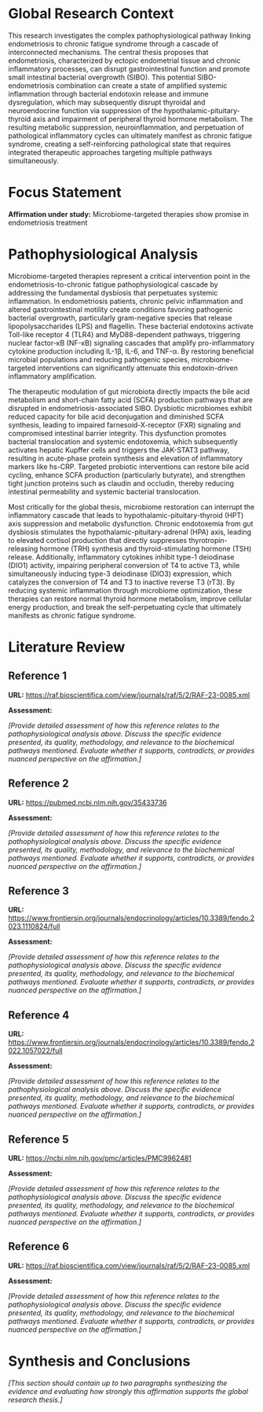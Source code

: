 # Global Research Context

This research investigates the complex pathophysiological pathway linking endometriosis to chronic fatigue syndrome through a cascade of interconnected mechanisms. The central thesis proposes that endometriosis, characterized by ectopic endometrial tissue and chronic inflammatory processes, can disrupt gastrointestinal function and promote small intestinal bacterial overgrowth (SIBO). This potential SIBO-endometriosis combination can create a state of amplified systemic inflammation through bacterial endotoxin release and immune dysregulation, which may subsequently disrupt thyroidal and neuroendocrine function via suppression of the hypothalamic-pituitary-thyroid axis and impairment of peripheral thyroid hormone metabolism. The resulting metabolic suppression, neuroinflammation, and perpetuation of pathological inflammatory cycles can ultimately manifest as chronic fatigue syndrome, creating a self-reinforcing pathological state that requires integrated therapeutic approaches targeting multiple pathways simultaneously.

# Focus Statement

**Affirmation under study:** Microbiome-targeted therapies show promise in endometriosis treatment

# Pathophysiological Analysis

Microbiome-targeted therapies represent a critical intervention point in the endometriosis-to-chronic fatigue pathophysiological cascade by addressing the fundamental dysbiosis that perpetuates systemic inflammation. In endometriosis patients, chronic pelvic inflammation and altered gastrointestinal motility create conditions favoring pathogenic bacterial overgrowth, particularly gram-negative species that release lipopolysaccharides (LPS) and flagellin. These bacterial endotoxins activate Toll-like receptor 4 (TLR4) and MyD88-dependent pathways, triggering nuclear factor-κB (NF-κB) signaling cascades that amplify pro-inflammatory cytokine production including IL-1β, IL-6, and TNF-α. By restoring beneficial microbial populations and reducing pathogenic species, microbiome-targeted interventions can significantly attenuate this endotoxin-driven inflammatory amplification.

The therapeutic modulation of gut microbiota directly impacts the bile acid metabolism and short-chain fatty acid (SCFA) production pathways that are disrupted in endometriosis-associated SIBO. Dysbiotic microbiomes exhibit reduced capacity for bile acid deconjugation and diminished SCFA synthesis, leading to impaired farnesoid-X-receptor (FXR) signaling and compromised intestinal barrier integrity. This dysfunction promotes bacterial translocation and systemic endotoxemia, which subsequently activates hepatic Kupffer cells and triggers the JAK-STAT3 pathway, resulting in acute-phase protein synthesis and elevation of inflammatory markers like hs-CRP. Targeted probiotic interventions can restore bile acid cycling, enhance SCFA production (particularly butyrate), and strengthen tight junction proteins such as claudin and occludin, thereby reducing intestinal permeability and systemic bacterial translocation.

Most critically for the global thesis, microbiome restoration can interrupt the inflammatory cascade that leads to hypothalamic-pituitary-thyroid (HPT) axis suppression and metabolic dysfunction. Chronic endotoxemia from gut dysbiosis stimulates the hypothalamic-pituitary-adrenal (HPA) axis, leading to elevated cortisol production that directly suppresses thyrotropin-releasing hormone (TRH) synthesis and thyroid-stimulating hormone (TSH) release. Additionally, inflammatory cytokines inhibit type-1 deiodinase (DIO1) activity, impairing peripheral conversion of T4 to active T3, while simultaneously inducing type-3 deiodinase (DIO3) expression, which catalyzes the conversion of T4 and T3 to inactive reverse T3 (rT3). By reducing systemic inflammation through microbiome optimization, these therapies can restore normal thyroid hormone metabolism, improve cellular energy production, and break the self-perpetuating cycle that ultimately manifests as chronic fatigue syndrome.

# Literature Review

## Reference 1

**URL:** https://raf.bioscientifica.com/view/journals/raf/5/2/RAF-23-0085.xml

**Assessment:**

*[Provide detailed assessment of how this reference relates to the pathophysiological analysis above. Discuss the specific evidence presented, its quality, methodology, and relevance to the biochemical pathways mentioned. Evaluate whether it supports, contradicts, or provides nuanced perspective on the affirmation.]*

## Reference 2

**URL:** https://pubmed.ncbi.nlm.nih.gov/35433736

**Assessment:**

*[Provide detailed assessment of how this reference relates to the pathophysiological analysis above. Discuss the specific evidence presented, its quality, methodology, and relevance to the biochemical pathways mentioned. Evaluate whether it supports, contradicts, or provides nuanced perspective on the affirmation.]*

## Reference 3

**URL:** https://www.frontiersin.org/journals/endocrinology/articles/10.3389/fendo.2023.1110824/full

**Assessment:**

*[Provide detailed assessment of how this reference relates to the pathophysiological analysis above. Discuss the specific evidence presented, its quality, methodology, and relevance to the biochemical pathways mentioned. Evaluate whether it supports, contradicts, or provides nuanced perspective on the affirmation.]*

## Reference 4

**URL:** https://www.frontiersin.org/journals/endocrinology/articles/10.3389/fendo.2022.1057022/full

**Assessment:**

*[Provide detailed assessment of how this reference relates to the pathophysiological analysis above. Discuss the specific evidence presented, its quality, methodology, and relevance to the biochemical pathways mentioned. Evaluate whether it supports, contradicts, or provides nuanced perspective on the affirmation.]*

## Reference 5

**URL:** https://ncbi.nlm.nih.gov/pmc/articles/PMC9962481

**Assessment:**

*[Provide detailed assessment of how this reference relates to the pathophysiological analysis above. Discuss the specific evidence presented, its quality, methodology, and relevance to the biochemical pathways mentioned. Evaluate whether it supports, contradicts, or provides nuanced perspective on the affirmation.]*

## Reference 6

**URL:** https://raf.bioscientifica.com/view/journals/raf/5/2/RAF-23-0085.xml

**Assessment:**

*[Provide detailed assessment of how this reference relates to the pathophysiological analysis above. Discuss the specific evidence presented, its quality, methodology, and relevance to the biochemical pathways mentioned. Evaluate whether it supports, contradicts, or provides nuanced perspective on the affirmation.]*

# Synthesis and Conclusions

*[This section should contain up to two paragraphs synthesizing the evidence and evaluating how strongly this affirmation supports the global research thesis.]*

